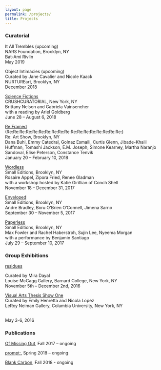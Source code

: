 ```yaml
---
layout: page
permalink: /projects/
title: Projects
---
```

<div class="post"><article class="projects">
<h3>Curatorial</h3>
<p><a>It All Trembles (upcoming)</a><br>
NARS Foundation, Brooklyn, NY<br>
Bat-Ami Rivlin<br>
May 2019</p>
<p><a>Object Intimacies (upcoming)</a><br>
Curated by Jane Cavalier and Nicole Kaack<br>
NURTUREart, Brooklyn, NY<br>
December 2018</p>
<p><a href="http://www.crush-curatorial.com/science-fictions" target="_blank" rel="noopener">Science Fictions</a><br>
CRUSHCURATORIAL, New York, NY<br>
Brittany Nelson and Gabriela Vainsencher<br>
with a reading by Ariel Goldberg<br>
June 28 – August 6, 2018</p>
<div></div>
<p><a href="https://kaacknicole.github.io/PDFs/2018_ReFramed_ExhibitionInfo.pdf" target="_blank">Re:Framed</a><br>
(Re:Re:Re:Re:Re:Re:Re:Re:Re:Re:Re:Re:Re:Re:Re:Re:Re:Re:)<br>
Re: Art Show, Brooklyn, NY<br>
Dana Buhl, Emmy Catedral, Golnaz Esmaili, Curtis Glenn, Jibade-Khalil Huffman, Tomashi Jackson, E.M. Joseph, Simone Kearney, Martha Naranjo Sandoval, Elise Peterson, Constance Tenvik<br>
January 20 – February 10, 2018</p>
<p><a href="https://kaacknicole.github.io/PDFs/Wordless_ExhibitionInfo.pdf" target="_blank">Wordless</a><br>
Small Editions, Brooklyn, NY<br>
Rosaire Appel, Zipora Fried, Renee Gladman<br>
with a workshop hosted by Katie Giritlian of Conch Shell<br>
November 18 – December 31, 2017</p>
<p><a href="https://kaacknicole.github.io/PDFs/Enveloped_ExhibitionInfo.pdf" target="_blank" rel="noopener">Enveloped</a><br>
Small Editions, Brooklyn, NY<br>
Andre Bradley, Boru O’Brien O’Connell, Jimena Sarno<br>
September 30 – November 5, 2017</p>
<p><a href="https://kaacknicole.github.io/PDFs/Paperless_ExhibitionInfo.pdf" target="_blank" rel="noopener">Paperless</a><br>
Small Editions, Brooklyn, NY<br>
Max Fowler and Rachel Haberstroh, Sujin Lee, Nyeema Morgan<br>
with a performance by Benjamin Santiago<br>
July 29 – September 10, 2017</p>
<h3>Group Exhibitions</h3>
<a href="https://arthistory.barnard.edu/events/residues" target="_blank" rel="noopener">residues</a><br>
<p>Curated by Mira Dayal<br>
Louise McCagg Gallery, Barnard College, New York, NY<br>
November 5th – December 2nd, 2016<br>
<p><a href="https://www.facebook.com/events/1160098504003436/?acontext=%7B%22ref%22%3A%223%22%2C%22ref_newsfeed_story_type%22%3A%22regular%22%2C%22action_history%22%3A%22null%22%7D" target="_blank" rel="noopener">Visual Arts Thesis Show One</a><br>
Curated by Emily Henretta and Nicola Lopez<br>
  LeRoy Neiman Gallery, Columbia University, New York, NY</p><br>
May 3-6, 2016</p>
<h3>Publications</h3>
<p><a href="https://ofmissingout.wordpress.com/" target="_blank" rel="noopener">Of Missing Out</a>, Fall 2017 – ongoing</p>
<p><a href="http://cargocollective.com/promptcolon" target="_blank">prompt:</a>, Spring 2018 – ongoing</p>
<p><a href="http://notnothing.ooo/" target="_blank">Blank Carbon</a>, Fall 2018 - ongoing</p>

  </article></div>
